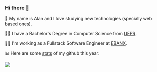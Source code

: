 ### Hi there 👋

🙂 My name is Alan and I love studying new technologies (specially web based ones).

👨‍🎓 I have a Bachelor's Degree in Computer Science from [UFPR](https://www.ufpr.br/).

👨‍💻 I'm working as a Fullstack Software Engineer at [EBANX](https://ebanx.com/).

📊 Here are some [stats](https://github.com/anuraghazra/github-readme-stats) of my github this year:

<img src="https://github-readme-stats.alanpcs.vercel.app/api?theme=vue&count_private=true&username=alanpcs&show_icons=true"/>
